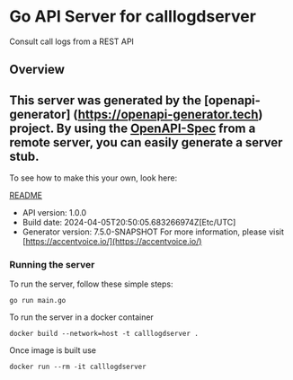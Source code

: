 # Go API Server for calllogdserver

Consult call logs from a REST API

## Overview
This server was generated by the [openapi-generator]
(https://openapi-generator.tech) project.
By using the [OpenAPI-Spec](https://github.com/OAI/OpenAPI-Specification) from a remote server, you can easily generate a server stub.
-

To see how to make this your own, look here:

[README](https://openapi-generator.tech)

- API version: 1.0.0
- Build date: 2024-04-05T20:50:05.683266974Z[Etc/UTC]
- Generator version: 7.5.0-SNAPSHOT
For more information, please visit [https://accentvoice.io/](https://accentvoice.io/)


### Running the server
To run the server, follow these simple steps:

```
go run main.go
```

To run the server in a docker container
```
docker build --network=host -t calllogdserver .
```

Once image is built use
```
docker run --rm -it calllogdserver
```
